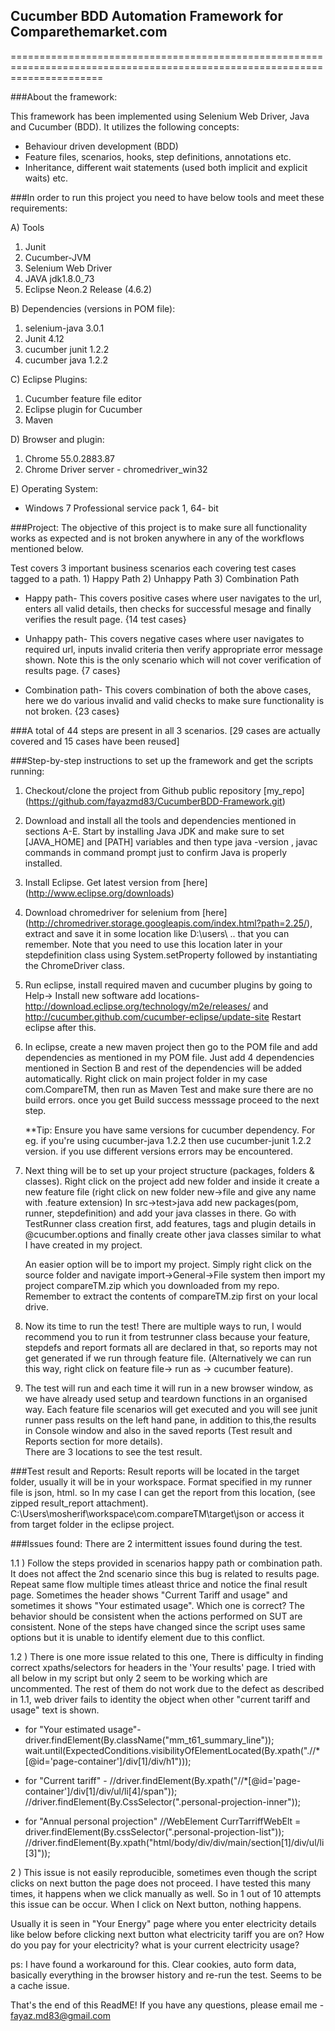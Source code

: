## Cucumber BDD Automation Framework for Comparethemarket.com

============================================================================================================================

###About the framework:

This framework has been implemented using Selenium Web Driver, Java and  Cucumber (BDD).
It utilizes the following concepts:

+ Behaviour driven development (BDD)
+ Feature files, scenarios, hooks, step definitions, annotations etc.
+ Inheritance, different wait statements (used both implicit and explicit waits) etc.
 

###In order to run this project you need to have below tools and meet these requirements:

A) Tools

1. Junit
2. Cucumber-JVM
3. Selenium Web Driver
4. JAVA jdk1.8.0_73
5. Eclipse Neon.2 Release (4.6.2)


B) Dependencies (versions in POM file):

1. selenium-java 3.0.1
2. Junit 4.12
3. cucumber junit 1.2.2 
4. cucumber java 1.2.2

C) Eclipse Plugins:

1. Cucumber feature file editor 
2. Eclipse plugin for Cucumber
3. Maven

D) Browser and plugin:

1. Chrome 55.0.2883.87 
2. Chrome Driver server - chromedriver_win32

E) Operating System:

+  Windows 7 Professional service pack 1, 64- bit


###Project:
The objective of this project is to make sure all functionality works as expected and is not broken anywhere in
any of the workflows mentioned below.


Test covers 3 important business scenarios each covering test cases tagged to 
a path. 1) Happy Path 2) Unhappy Path  3) Combination Path

+ Happy path- This covers positive cases where user navigates to the url, enters all valid details, 
then checks for successful mesage and finally verifies the result page. {14 test cases}

+ Unhappy path- This covers negative cases where user navigates to required url, inputs 
invalid criteria then verify appropriate error message shown. Note this is the only scenario which will not
cover verification of results page. {7 cases}

+ Combination path- This covers combination of both the above cases, here we do various invalid and valid checks
to make sure functionality is not broken. {23 cases}

###A total of 44 steps are present in all 3 scenarios. 
[29 cases are actually covered and 15 cases have been reused]



###Step-by-step instructions to set up the framework and get the scripts running:

1. Checkout/clone the project  from Github public repository [my_repo] (https://github.com/fayazmd83/CucumberBDD-Framework.git)

2. Download and install all the tools and dependencies mentioned in sections A-E. Start by installing Java JDK 
   and make sure to set [JAVA_HOME] and [PATH] variables and then type java -version , javac commands in command prompt just to confirm 
   Java is properly installed.

3. Install Eclipse. Get latest version from [here] (http://www.eclipse.org/downloads)

4. Download chromedriver for selenium from [here] (http://chromedriver.storage.googleapis.com/index.html?path=2.25/), extract and save      it in some location like D:\users\ .. that you can remember.
   Note that you need to use this location later in your stepdefinition class using System.setProperty followed by
   instantiating the ChromeDriver class. 
5. Run eclipse, install required maven and cucumber plugins by going to Help-> Install new software 
   add locations- http://download.eclipse.org/technology/m2e/releases/ and http://cucumber.github.com/cucumber-eclipse/update-site
   Restart eclipse after this.

6. In eclipse, create a new maven project then go to the POM file and add dependencies as mentioned in my POM file.
   Just add 4 dependencies mentioned in Section B and rest of the dependencies will be added automatically.
   Right click on main project folder in my case com.CompareTM, then run as Maven Test and make sure there are no build errors.
   once you get Build success messsage proceed to the next step.

   **Tip: Ensure you have same versions for cucumber dependency. For eg. if you're using cucumber-java 1.2.2 then use cucumber-junit               1.2.2 version. if you use different versions errors may be encountered.

7. Next thing will be to set up your project structure (packages, folders & classes). Right click on the project add new folder and        inside it create a new  feature file (right click on new folder new->file and give any name with .feature extension)
   In src->test>java add new packages(pom, runner, stepdefinition) and add your java classes in there. Go with TestRunner class creation    first, add features, tags and plugin details in @cucumber.options and finally create other java classes similar to what I have          created in my project.

   An easier option will be to import my project. Simply right click on the source folder and navigate import->General->File system then 
   import my project compareTM.zip which you downloaded from my repo. Remember to extract the contents of compareTM.zip first on your      local drive.


8. Now its time to run the test! There are multiple ways to run, I would recommend you to run it from testrunner class because your
   feature, stepdefs and report formats all are declared in that, so reports may not get generated if we run through feature file.
   (Alternatively we can run this way, right click on feature file-> run as -> cucumber feature). 

9. The test will run and each time it will run in a new browser window, as we have already used setup and teardown functions in an          organised way. Each feature file scenarios will get executed and you will see junit runner pass results on the left hand pane, in        addition to this,the results in Console window and also in the saved reports (Test result and Reports section for more details).	
   There are 3 locations to see the test result.
	

###Test result and Reports:
Result reports will be located in the target folder, usually it will be in your workspace. Format specified in my runner file is json, html.
so In my case I can get the report from this location, (see zipped result_report attachment). 
C:\Users\mosherif\workspace\com.compareTM\target\json or access it from target folder in the eclipse project.


###Issues found:
There are 2 intermittent issues found during the test.

1.1 ) Follow the steps provided in scenarios happy path or combination path. It does not affect the 2nd scenario since this bug
is related to results page.
Repeat same flow multiple times atleast thrice and notice the final result page. Sometimes the header shows "Current Tariff and usage" and sometimes it shows "Your estimated  usage". Which one is correct? The behavior should be consistent when the actions performed on SUT are consistent. None of the steps have changed since the script uses same options but it is unable to identify element due to this conflict.

1.2 ) There is one more issue related to this one, There is difficulty in finding correct xpaths/selectors for headers in the 'Your results' page. I tried with all below in my script but only 2 seem to be working which are uncommented. The rest of them do not work due to the defect as described in 1.1, web driver fails to identity the object when other "current tariff and usage" text is shown.

  - for  "Your estimated usage"- 
   driver.findElement(By.className("mm_t61_summary_line"));
   wait.until(ExpectedConditions.visibilityOfElementLocated(By.xpath(".//*[@id='page-container']/div[1]/div/h1")));  
  
  - for  "Current tariff" - 
  //driver.findElement(By.xpath("//*[@id='page-container']/div[1]/div/ul/li[4]/span"));
  //driver.findElement(By.CssSelector(".personal-projection-inner"));
  
  - for "Annual personal projection"
  //WebElement CurrTarriffWebElt = driver.findElement(By.cssSelector(".personal-projection-list"));
  //driver.findElement(By.xpath("html/body/div/div/main/section[1]/div/ul/li[3]")); 

2 ) This issue is not easily reproducible, sometimes even though the script clicks on next button the page does not proceed. 
I have tested this many times, it happens when we click manually  as well. So in 1 out of 10 attempts this issue can be occur. When I click on Next button, nothing happens.

Usually it is seen in "Your Energy" page where you enter electricity details like below before clicking next button
what electricity tariff you are on? 
How do you pay for your electricity?
what is your current electricity usage?

ps: I have found a workaround for this. Clear cookies, auto form data, basically everything in the browser history and re-run the test.
Seems to be a cache issue. 


That's the end of this ReadME! If you have any questions, please email me - fayaz.md83@gmail.com


